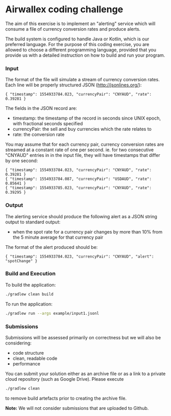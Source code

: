 # Airwallex coding challenge

The aim of this exercise is to implement an "alerting" service which
will consume a file of currency conversion rates and
produce alerts.

The build system is configured to handle Java or Kotlin, which is our preferred language.
For the purpose of this coding exercise, you are allowed to choose a different programming language,
provided that you provide us with a detailed instruction on how to build and run your program.


### Input

The format of the file will simulate a stream of currency
conversion rates. Each line will be properly structured
JSON (http://jsonlines.org/):

    { "timestamp": 1554933784.023, "currencyPair": "CNYAUD", "rate": 0.39281 }

The fields in the JSON record are:
- timestamp: the timestamp of the record in seconds since UNIX epoch, 
  with fractional seconds specified
- currencyPair: the sell and buy currencies which the rate relates to
- rate: the conversion rate

You may assume that for each currency pair, currency conversion rates are streamed
at a constant rate of one per second. ie. for two consecutive "CNYAUD" entries in
in the input file, they will have timestamps that differ by one second:

    { "timestamp": 1554933784.023, "currencyPair": "CNYAUD", "rate": 0.39281 }
    { "timestamp": 1554933784.087, "currencyPair": "USDAUD", "rate": 0.85641 }
    { "timestamp": 1554933785.023, "currencyPair": "CNYAUD", "rate": 0.39295 }

### Output

The alerting service should produce the following alert as a JSON string output to
standard output:
- when the spot rate for a currency pair changes by more than 10% from the 5 minute average for that currency pair

The format of the alert produced should be:

    { "timestamp": 1554933784.023, "currencyPair": "CNYAUD", "alert": "spotChange" }

### Build and Execution

To build the application:
```bash
./gradlew clean build
```
To run the application:
```bash
./gradlew run --args example/input1.jsonl
```

### Submissions

Submissions will be assessed primarily on correctness but we will also be considering:
- code structure
- clean, readable code
- performance

You can submit your solution either as an archive file or as a link to a private cloud repository (such as Google Drive).
Please execute
```bash
./gradlew clean
```
to remove build artefacts prior to creating the archive file.

**Note:** We will not consider submissions that are uploaded to Github.
